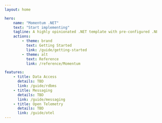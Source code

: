 ```yaml
---
layout: home

hero:
    name: "Momentum .NET"
    text: "Start implementing"
    tagline: A highly opinionated .NET template with pre-configured .NET libraries and tools, for scalable, distributed .NET services.
    actions:
        - theme: brand
          text: Getting Started
          link: /guide/getting-started
        - theme: alt
          text: Reference
          link: /reference/Momentum

features:
    - title: Data Access
      details: TBD
      link: /guide/rdbms
    - title: Messaging
      details: TBD
      link: /guide/messaging
    - title: Open Telemetry
      details: TBD
      link: /guide/otel
---
```

